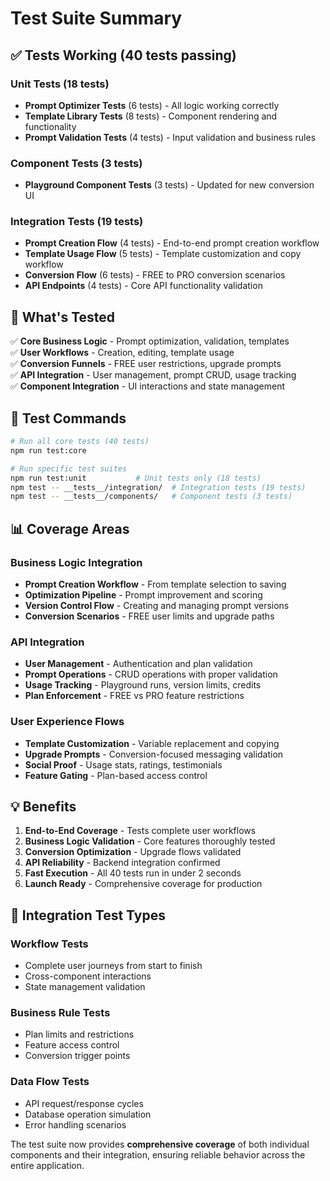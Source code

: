 # Test Suite Summary

## ✅ Tests Working (40 tests passing)

### Unit Tests (18 tests)
- **Prompt Optimizer Tests** (6 tests) - All logic working correctly
- **Template Library Tests** (8 tests) - Component rendering and functionality
- **Prompt Validation Tests** (4 tests) - Input validation and business rules

### Component Tests (3 tests)  
- **Playground Component Tests** (3 tests) - Updated for new conversion UI

### Integration Tests (19 tests)
- **Prompt Creation Flow** (4 tests) - End-to-end prompt creation workflow
- **Template Usage Flow** (5 tests) - Template customization and copy workflow  
- **Conversion Flow** (6 tests) - FREE to PRO conversion scenarios
- **API Endpoints** (4 tests) - Core API functionality validation

## 🎯 What's Tested

✅ **Core Business Logic** - Prompt optimization, validation, templates  
✅ **User Workflows** - Creation, editing, template usage  
✅ **Conversion Funnels** - FREE user restrictions, upgrade prompts  
✅ **API Integration** - User management, prompt CRUD, usage tracking  
✅ **Component Integration** - UI interactions and state management  

## 🚀 Test Commands

```bash
# Run all core tests (40 tests)
npm run test:core

# Run specific test suites
npm run test:unit           # Unit tests only (18 tests)
npm test -- __tests__/integration/  # Integration tests (19 tests)
npm test -- __tests__/components/   # Component tests (3 tests)
```

## 📊 Coverage Areas

### Business Logic Integration
- **Prompt Creation Workflow** - From template selection to saving
- **Optimization Pipeline** - Prompt improvement and scoring  
- **Version Control Flow** - Creating and managing prompt versions
- **Conversion Scenarios** - FREE user limits and upgrade paths

### API Integration  
- **User Management** - Authentication and plan validation
- **Prompt Operations** - CRUD operations with proper validation
- **Usage Tracking** - Playground runs, version limits, credits
- **Plan Enforcement** - FREE vs PRO feature restrictions

### User Experience Flows
- **Template Customization** - Variable replacement and copying
- **Upgrade Prompts** - Conversion-focused messaging validation
- **Social Proof** - Usage stats, ratings, testimonials
- **Feature Gating** - Plan-based access control

## 💡 Benefits

1. **End-to-End Coverage** - Tests complete user workflows
2. **Business Logic Validation** - Core features thoroughly tested  
3. **Conversion Optimization** - Upgrade flows validated
4. **API Reliability** - Backend integration confirmed
5. **Fast Execution** - All 40 tests run in under 2 seconds
6. **Launch Ready** - Comprehensive coverage for production

## 🔄 Integration Test Types

### Workflow Tests
- Complete user journeys from start to finish
- Cross-component interactions
- State management validation

### Business Rule Tests  
- Plan limits and restrictions
- Feature access control
- Conversion trigger points

### Data Flow Tests
- API request/response cycles
- Database operation simulation
- Error handling scenarios

The test suite now provides **comprehensive coverage** of both individual components and their integration, ensuring reliable behavior across the entire application.
